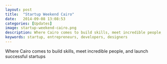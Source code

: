 ```yaml
---
layout: post
title:  "Startup Weekend Cairo"
date:   2014-09-08 13:08:53
categories: [Updates]
image: startup-weekend-cairo.png
description: Where Cairo comes to build skills, meet incredible people, and launch successful startups
keywords: startup, entrepreneurs, developers, designers
---
```

Where Cairo comes to build skills, meet incredible people, and launch successful startups